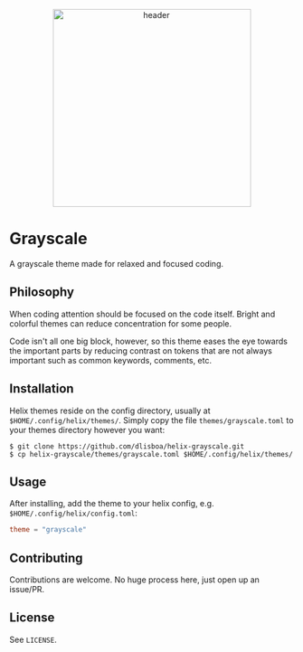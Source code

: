 <p align="center">
  <img src="showcase.png" alt="header" height="350"/>
</p>

# Grayscale

A grayscale theme made for relaxed and focused coding.

## Philosophy

When coding attention should be focused on the code itself. Bright and colorful
themes can reduce concentration for some people.

Code isn't all one big block, however, so this theme eases the eye towards the
important parts by reducing contrast on tokens that are not always important
such as common keywords, comments, etc.

## Installation

Helix themes reside on the config directory, usually at
`$HOME/.config/helix/themes/`. Simply copy the file `themes/grayscale.toml` to
your themes directory however you want:

```shell
$ git clone https://github.com/dlisboa/helix-grayscale.git
$ cp helix-grayscale/themes/grayscale.toml $HOME/.config/helix/themes/
```

## Usage

After installing, add the theme to your helix config, e.g. `$HOME/.config/helix/config.toml`:

```toml
theme = "grayscale"
```

## Contributing

Contributions are welcome. No huge process here, just open up an issue/PR.

## License

See `LICENSE`.
